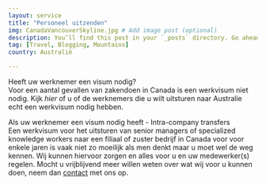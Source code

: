 ```yaml
---
layout: service
title: "Personeel uitzenden"
img: CanadaVancouverSkyline.jpg # Add image post (optional)
description: You’ll find this post in your `_posts` directory. Go ahead and edit it and re-build the site to see your changes. # Add post description (optional)
tag: [Travel, Blogging, Mountains]
country: Australië

---
```

Heeft uw werknemer een visum nodig?<br/>
Voor een aantal gevallen van zakendoen in Canada is een werkvisum niet nodig. Kijk *hier* of u of de werknemers die u wilt uitsturen naar Australie echt een werkvisum nodig hebben. 

Als uw werknemer een visum nodig heeft - Intra-company transfers<br/>
Een werkvisum voor het uitsturen van senior managers of specialized knowledge workers naar een filiaal of zuster bedrijf in Canada voor voor enkele jaren is vaak niet zo moeilijk als men denkt maar u moet wel de weg kennen. Wij kunnen hiervoor zorgen en alles voor u en uw medewerker(s) regelen. Mocht u vrijblijvend meer willen weten over wat wij voor u kunnen doen, neem dan <a href="{{ site.baseurl }}/contact">contact</a> met ons op.
